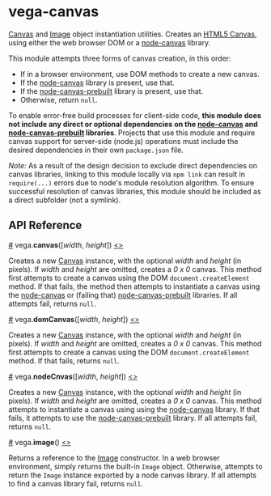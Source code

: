 # vega-canvas

[Canvas](https://developer.mozilla.org/en-US/docs/Web/API/Canvas_API) and [Image](https://developer.mozilla.org/en-US/docs/Web/API/HTMLImageElement/Image)  object instantiation utilities.
Creates an [HTML5 Canvas](https://developer.mozilla.org/en-US/docs/Web/API/Canvas_API), using either the web browser DOM or a [node-canvas](https://github.com/Automattic/node-canvas) library.

This module attempts three forms of canvas creation, in this order:
- If in a browser environment, use DOM methods to create a new canvas.
- If the [node-canvas](https://github.com/Automattic/node-canvas) library is present, use that.
- If the [node-canvas-prebuilt](https://github.com/node-gfx/node-canvas-prebuilt) library is present, use that.
- Otherwise, return `null`.

To enable error-free build processes for client-side code, **this module does not include any direct or optional dependencies on the [node-canvas](https://github.com/Automattic/node-canvas) and [node-canvas-prebuilt](https://github.com/node-gfx/node-canvas-prebuilt) libraries**. Projects that use this module and require canvas support for server-side (node.js) operations must include the desired dependencies in their own `package.json` file.

_Note:_ As a result of the design decision to exclude direct dependencies on canvas libraries, linking to this module locally via `npm link` can result in `require(...)` errors due to node's module resolution algorithm. To ensure successful resolution of canvas libraries, this module should be included as a direct subfolder (not a symlink).

## API Reference

<a name="canvas" href="#canvas">#</a>
vega.<b>canvas</b>([<i>width</i>, <i>height</i>])
[<>](https://github.com/vega/vega-canvas/blob/master/index.js "Source")

Creates a new [Canvas](https://developer.mozilla.org/en-US/docs/Web/API/Canvas_API) instance, with the optional *width* and *height* (in pixels). If *width* and *height* are omitted, creates a _0 x 0_ canvas. This method first attempts to create a canvas using the DOM `document.createElement` method. If that fails, the method then attempts to instantiate a canvas using the [node-canvas](https://github.com/Automattic/node-canvas) or (failing that) [node-canvas-prebuilt](https://github.com/node-gfx/node-canvas-prebuilt) libraries. If all attempts fail, returns `null`.

<a name="domCanvas" href="#domCanvas">#</a>
vega.<b>domCanvas</b>([<i>width</i>, <i>height</i>])
[<>](https://github.com/vega/vega-canvas/blob/master/index.js "Source")

Creates a new [Canvas](https://developer.mozilla.org/en-US/docs/Web/API/Canvas_API) instance, with the optional *width* and *height* (in pixels). If *width* and *height* are omitted, creates a _0 x 0_ canvas. This method first attempts to create a canvas using the DOM `document.createElement` method. If that fails, returns `null`.

<a name="nodeCanvas" href="#nodeCanvas">#</a>
vega.<b>nodeCnvas</b>([<i>width</i>, <i>height</i>])
[<>](https://github.com/vega/vega-canvas/blob/master/index.js "Source")

Creates a new [Canvas](https://developer.mozilla.org/en-US/docs/Web/API/Canvas_API) instance, with the optional *width* and *height* (in pixels). If *width* and *height* are omitted, creates a _0 x 0_ canvas. This method attempts to instantiate a canvas using using the [node-canvas](https://github.com/Automattic/node-canvas) library. If that fails, it attempts to use the [node-canvas-prebuilt](https://github.com/node-gfx/node-canvas-prebuilt) library. If all attempts fail, returns `null`.

<a name="image" href="#image">#</a>
vega.<b>image</b>()
[<>](https://github.com/vega/vega-canvas/blob/master/index.js "Source")

Returns a reference to the [Image](https://developer.mozilla.org/en-US/docs/Web/API/HTMLImageElement/Image) constructor. In a web browser environment, simply returns the built-in `Image` object. Otherwise, attempts to return the `Image` instance exported by a node canvas library. If all attempts to find a canvas library fail, returns `null`.
